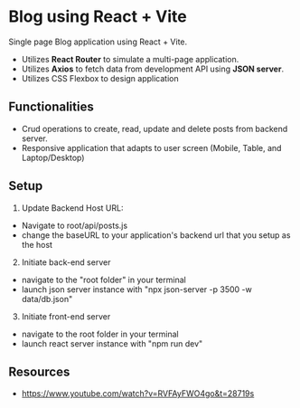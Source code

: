 # Blog using React + Vite

Single page Blog application using React + Vite.

- Utilizes **React Router** to simulate a multi-page application.
- Utilizes **Axios** to fetch data from development API using **JSON server**.
- Utilizes CSS Flexbox to design application
  
## Functionalities
- Crud operations to create, read, update and delete posts from backend server.
- Responsive application that adapts to user screen (Mobile, Table, and Laptop/Desktop)

## Setup 
1. Update Backend Host URL:
- Navigate to root/api/posts.js
- change the baseURL to your application's backend url that you setup as the host

2. Initiate back-end server
- navigate to the "root folder" in your terminal
- launch json server instance with "npx json-server -p 3500 -w data/db.json"

3. Initiate front-end server
- navigate to the root folder in your terminal
- launch react server instance with "npm run dev"

## Resources
- https://www.youtube.com/watch?v=RVFAyFWO4go&t=28719s
